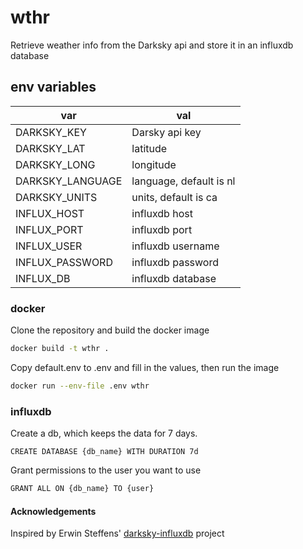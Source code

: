 # wthr
Retrieve weather info from the Darksky api and store it in an influxdb database

## env variables
| var              | val                     |
|------------------|-------------------------|
| DARKSKY_KEY      | Darsky api key          |
| DARKSKY_LAT      | latitude                |
| DARKSKY_LONG     | longitude               |
| DARKSKY_LANGUAGE | language, default is nl |
| DARKSKY_UNITS    | units, default is ca    |
| INFLUX_HOST      | influxdb host           |
| INFLUX_PORT      | influxdb port           |
| INFLUX_USER      | influxdb username       |
| INFLUX_PASSWORD  | influxdb password       |
| INFLUX_DB        | influxdb database       |

### docker
Clone the repository and build the docker image
```bash
docker build -t wthr .
```

Copy default.env to .env and fill in the values, then run the image
```bash
docker run --env-file .env wthr
```

### influxdb
Create a db, which keeps the data for 7 days.
```
CREATE DATABASE {db_name} WITH DURATION 7d
```

Grant permissions to the user you want to use
```bash
GRANT ALL ON {db_name} TO {user}
```

#### Acknowledgements
Inspired by Erwin Steffens' [ darksky-influxdb](https://github.com/ErwinSteffens/darksky-influxdb) project
